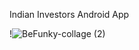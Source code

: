 Indian Investors Android App

!![BeFunky-collage (2)](https://user-images.githubusercontent.com/91548461/201132960-8cb2b9ca-bbd7-4db0-90a0-b8a58ff5d1bc.jpg)

